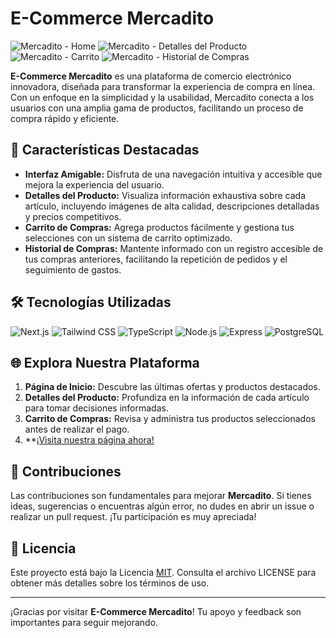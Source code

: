 # E-Commerce Mercadito

![Mercadito - Home](https://github.com/user-attachments/assets/465cdaf8-cf4a-4e3d-a96f-6a6ca0806e33)
![Mercadito - Detalles del Producto](https://github.com/user-attachments/assets/dc1ac316-c78c-48d2-870f-9c6133311eb1)
![Mercadito - Carrito](https://github.com/user-attachments/assets/c55e3c78-afc9-4626-a812-ef488cd13e8a)
![Mercadito - Historial de Compras](https://github.com/user-attachments/assets/c50cdd2e-3f59-4dd0-8ca7-67c8bb988481)


**E-Commerce Mercadito** es una plataforma de comercio electrónico innovadora, diseñada para transformar la experiencia de compra en línea. Con un enfoque en la simplicidad y la usabilidad, Mercadito conecta a los usuarios con una amplia gama de productos, facilitando un proceso de compra rápido y eficiente.

## 🚀 Características Destacadas

- **Interfaz Amigable:** Disfruta de una navegación intuitiva y accesible que mejora la experiencia del usuario.
- **Detalles del Producto:** Visualiza información exhaustiva sobre cada artículo, incluyendo imágenes de alta calidad, descripciones detalladas y precios competitivos.
- **Carrito de Compras:** Agrega productos fácilmente y gestiona tus selecciones con un sistema de carrito optimizado.
- **Historial de Compras:** Mantente informado con un registro accesible de tus compras anteriores, facilitando la repetición de pedidos y el seguimiento de gastos.

## 🛠️ Tecnologías Utilizadas

![Next.js](https://img.shields.io/badge/Next.js-000000?style=for-the-badge&logo=nextdotjs&logoColor=white)
![Tailwind CSS](https://img.shields.io/badge/Tailwind%20CSS-06B6D4?style=for-the-badge&logo=tailwind-css&logoColor=white)
![TypeScript](https://img.shields.io/badge/TypeScript-007ACC?style=for-the-badge&logo=typescript&logoColor=white)
![Node.js](https://img.shields.io/badge/Node.js-339933?style=for-the-badge&logo=node.js&logoColor=white)
![Express](https://img.shields.io/badge/Express-000000?style=for-the-badge&logo=express&logoColor=white)
![PostgreSQL](https://img.shields.io/badge/PostgreSQL-336791?style=for-the-badge&logo=postgresql&logoColor=white)

## 🌐 Explora Nuestra Plataforma

1. **Página de Inicio:** Descubre las últimas ofertas y productos destacados.
2. **Detalles del Producto:** Profundiza en la información de cada artículo para tomar decisiones informadas.
3. **Carrito de Compras:** Revisa y administra tus productos seleccionados antes de realizar el pago.
4. **[¡Visita nuestra página ahora!](https://mercadito-lac.vercel.app/)

## 🤝 Contribuciones

Las contribuciones son fundamentales para mejorar **Mercadito**. Si tienes ideas, sugerencias o encuentras algún error, no dudes en abrir un issue o realizar un pull request. ¡Tu participación es muy apreciada!

## 📜 Licencia

Este proyecto está bajo la Licencia [MIT](LICENSE). Consulta el archivo LICENSE para obtener más detalles sobre los términos de uso.

---

¡Gracias por visitar **E-Commerce Mercadito**! Tu apoyo y feedback son importantes para seguir mejorando.
